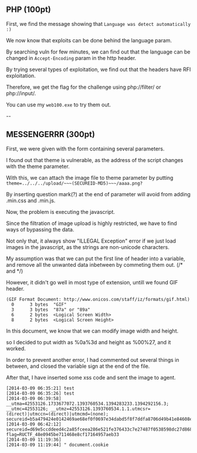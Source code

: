 ## PHP (100pt)

First, we find the message showing that `Language was detect automatically :)`

We now know that exploits can be done behind the language param.

By searching vuln for few minutes, we can find out that the language can be changed in `Accept-Encoding` param in the http header.

By trying several types of exploitation, we find out that the headers have RFI exploitation.

Therefore, we get the flag for the challenge using php://filter/ or php://input/.

You can use my `web100.exe` to try them out.

--

## MESSENGERRR (300pt)

First, we were given with the form containing several parameters.

I found out that theme is vulnerable, as the address of the script changes with the theme parameter.


With this, we can attach the image file to theme parameter by putting `theme=../../../upload/~~~(SECUREID-MD5)~~~/aaaa.png?`

By inserting question mark(?) at the end of parameter will avoid from adding .min.css and .min.js.

Now, the problem is executing the javascript.

Since the filtration of image upload is highly restricted, we have to find ways of bypassing the data.

Not only that, it always show "ILLEGAL Exception" error if we just load images in the javascript, as the strings are non-unicode characters.

My assumption was that we can put the first line of header into a variable, and remove all the unwanted data inbetween by commeting them out. (/* and */)

However, it didn't go well in most type of extension, untill we found GIF header.

```
(GIF Format Document: http://www.onicos.com/staff/iz/formats/gif.html)
  0      3 bytes  "GIF"
  3      3 bytes  "87a" or "89a"
  6      2 bytes  <Logical Screen Width>
  8      2 bytes  <Logical Screen Height>
```

In this document, we know that we can modify image width and height.

so I decided to put width as %0a%3d and height as %00%27, and it worked.

In order to prevent another error, I had commented out several things in between, and closed the variable sign at the end of the file.

After that, I have inserted some xss code and sent the image to agent.

```
[2014-03-09 06:35:21] test
[2014-03-09 06:35:26] test
[2014-03-09 06:39:58] __utma=42553126.1733677072.1393760534.1394283233.1394292156.3; __utmc=42553126; __utmz=42553126.1393760534.1.1.utmcsr=(direct)|utmccn=(direct)|utmcmd=(none); secureid=b5a479424e0142469ae68ef0f0697e34dabd5f8f7ddfa8706d49b41e84608e36
[2014-03-09 06:42:12] secureid=d69e5ccddeed4c2a85fceea286e521fe376433c7e27487f0538598dc27d868ff; flag=RUCTF_48e0945be711468e8cf17164957aeb33
[2014-03-09 11:19:36] 
[2014-03-09 11:19:44] " document.cookie
```
